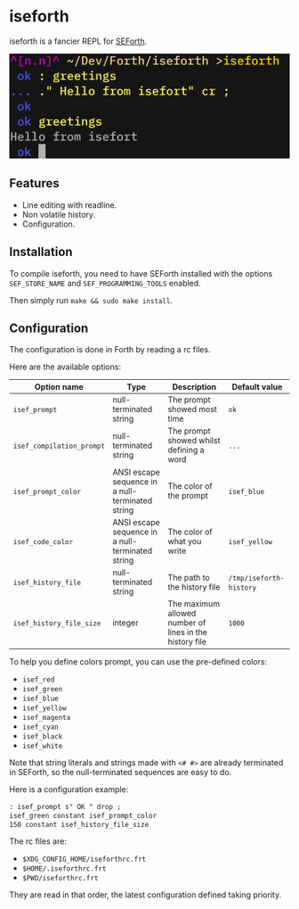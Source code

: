 # iseforth

iseforth is a fancier REPL for [SEForth](https://github.com/Arkaeriit/SEForth).

![Usage illustration](https://github.com/Arkaeriit/iseforth/blob/master/iseforth.png?raw=true)

## Features

* Line editing with readline.
* Non volatile history.
* Configuration.

## Installation

To compile iseforth, you need to have SEForth installed with the options `SEF_STORE_NAME` and `SEF_PROGRAMMING_TOOLS` enabled.

Then simply run `make && sudo make install`.

## Configuration

The configuration is done in Forth by reading a rc files.

Here are the available options:

|Option name              |Type                                            |Description                                            |Default value          |
|-------------------------|------------------------------------------------|-------------------------------------------------------|-----------------------|
|`isef_prompt`            |null-terminated string                          |The prompt showed most time                            |` ok `                 |
|`isef_compilation_prompt`|null-terminated string                          |The prompt showed whilst defining a word               |`... `                 |
|`isef_prompt_color`      |ANSI escape sequence in a null-terminated string|The color of the prompt                                |`isef_blue`            |
|`isef_code_color`        |ANSI escape sequence in a null-terminated string|The color of what you write                            |`isef_yellow`          |
|`isef_history_file`      |null-terminated string                          |The path to the history file                           |`/tmp/iseforth-history`|
|`isef_history_file_size` |integer                                         |The maximum allowed number of lines in the history file|`1000`                 |

To help you define colors prompt, you can use the pre-defined colors:
* `isef_red`
* `isef_green`
* `isef_blue`
* `isef_yellow`
* `isef_magenta`
* `isef_cyan`
* `isef_black`
* `isef_white`

Note that string literals and strings made with `<# #>` are already terminated in SEForth, so the null-terminated sequences are easy to do.

Here is a configuration example:

```forth
: isef_prompt s" OK " drop ;
isef_green constant isef_prompt_color
150 constant isef_history_file_size
```

The rc files are:

* `$XDG_CONFIG_HOME/iseforthrc.frt`
* `$HOME/.iseforthrc.frt`
* `$PWD/iseforthrc.frt`

They are read in that order, the latest configuration defined taking priority. 

